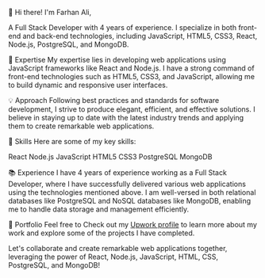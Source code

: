 👋 Hi there! I'm Farhan Ali, 

A Full Stack Developer with 4 years of experience. I specialize in both front-end and back-end technologies, including JavaScript, HTML5, CSS3, React, Node.js, PostgreSQL, and MongoDB.

🌟 Expertise
My expertise lies in developing web applications using JavaScript frameworks like React and Node.js. I have a strong command of front-end technologies such as HTML5, CSS3, and JavaScript, allowing me to build dynamic and responsive user interfaces.

💡 Approach
Following best practices and standards for software development, I strive to produce elegant, efficient, and effective solutions. I believe in staying up to date with the latest industry trends and applying them to create remarkable web applications.

🔧 Skills
Here are some of my key skills:

React
Node.js
JavaScript
HTML5
CSS3
PostgreSQL
MongoDB

📚 Experience
I have 4 years of experience working as a Full Stack Developer, where I have successfully delivered various web applications using the technologies mentioned above. I am well-versed in both relational databases like PostgreSQL and NoSQL databases like MongoDB, enabling me to handle data storage and management efficiently.

💼 Portfolio
Feel free to Check out my [Upwork profile](https://www.upwork.com/farhan-ali) to learn more about my work and explore some of the projects I have completed.

Let's collaborate and create remarkable web applications together, leveraging the power of React, Node.js, JavaScript, HTML, CSS, PostgreSQL, and MongoDB!
